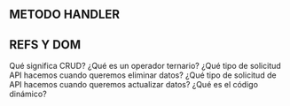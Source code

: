 ## METODO HANDLER

## REFS Y DOM

Qué significa CRUD?
¿Qué es un operador ternario?
¿Qué tipo de solicitud API hacemos cuando queremos eliminar datos?
¿Qué tipo de solicitud de API hacemos cuando queremos actualizar datos?
¿Qué es el código dinámico?
